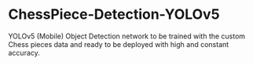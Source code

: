 # ChessPiece-Detection-YOLOv5
YOLOv5 (Mobile) Object Detection network to be trained with the custom Chess pieces data and ready to be deployed with high and constant accuracy.
